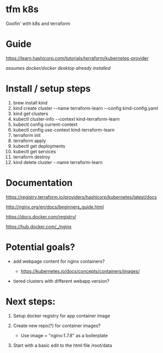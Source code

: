 # tfm k8s
Goofin' with k8s and terraform

# Guide
https://learn.hashicorp.com/tutorials/terraform/kubernetes-provider

*assumes docker/docker desktop already installed*
#  Install / setup steps
1. brew install kind
2. kind create cluster --name terraform-learn --config kind-config.yaml
3. kind get clusters
4. kubectl cluster-info --context kind-terraform-learn
5. kubectl config current-context
6. kubectl config use-context kind-terraform-learn
7. terraform init
8. terraform apply
9. kubectl get deployments
10. kubectl get services
11. terraform destroy
12. kind delete cluster --name terraform-learn

# Documentation
https://registry.terraform.io/providers/hashicorp/kubernetes/latest/docs

http://nginx.org/en/docs/beginners_guide.html

https://docs.docker.com/registry/

https://hub.docker.com/_/nginx

# Potential goals?

- add webpage content for nginx containers?

  -  https://kubernetes.io/docs/concepts/containers/images/
- tiered clusters with different webapp version?


# Next steps:

1. Setup docker registry for app container image
2. Create new repo(?) for container images?

    - Use image = "nginx:1.7.8" as a boilerplate 
3. Start with a basic edit to the html file /root/data
